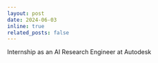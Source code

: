 ```yaml
---
layout: post
date: 2024-06-03
inline: true
related_posts: false
---
```


Internship as an AI Research Engineer at Autodesk
